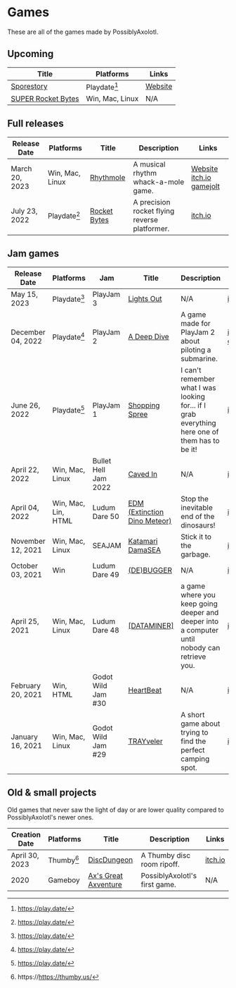 # Games

These are all of the games made by PossiblyAxolotl.

## Upcoming

|Title|Platforms|Links|
|-----|---------|-----|
|[Sporestory](/sporestory)|Playdate[^playdate]|[Website](https://www.possibyaxolotl.com/sporestory)|
|[SUPER Rocket Bytes](/super_rocket_bytes)|Win, Mac, Linux|N/A|

## Full releases

|Release Date|Platforms|Title|Description|Links|
|------------|---------|-----|-----------|-----|
|March 20, 2023|Win, Mac, Linux|[Rhythmole](/rhythmole)|A musical rhythm whack-a-mole game.|[Website](https://www.possiblyaxolotl.com/games/rhythmole) [itch.io](https://possiblyaxolotl.itch.io/rhythmole) [gamejolt](https://gamejolt.com/games/rhythmole/795162)|
|July 23, 2022|Playdate[^playdate]|[Rocket Bytes](/rocket_bytes)|A precision rocket flying reverse platformer.|[itch.io](https://possiblyaxolotl.itch.io/rocketbytes)|

## Jam games

|Release Date|Platforms|Jam|Title|Description|Links|
|------------|---------|---|-----|-----------|-----|
|May 15, 2023|Playdate[^playdate]|PlayJam 3|[Lights Out](/lights_out)|N/A|[itch.io](https://possiblyaxolotl.itch.io/lights-out)|
|December 04, 2022|Playdate[^playdate]|PlayJam 2|[A Deep Dive](/deep_dive)|A game made for PlayJam 2 about piloting a submarine.|[itch.io](https://possiblyaxolotl.itch.io/a-deep-dive) [crankit](https://crankit.app/app/1023/a-deep-dive/)|
|June 26, 2022|Playdate[^playdate]|PlayJam 1|[Shopping Spree](/shopping_spree)|I can't remember what I was looking for... if I grab everything here one of them has to be it!|[itch.io](https://possiblyaxolotl.itch.io/shopping-spree)|
|April 22, 2022|Win, Mac, Linux|Bullet Hell Jam 2022|[Caved In](/caved_in)|N/A|[itch.io](https://possiblyaxolotl.itch.io/caved-in)|
|April 04, 2022|Win, Mac, Lin, HTML|Ludum Dare 50|[EDM (Extinction Dino Meteor)](/edm)|Stop the inevitable end of the dinosaurs!|[itch.io](https://possiblyaxolotl.itch.io/ld50)|
|November 12, 2021|Win, Mac, Linux|SEAJAM|[Katamari DamaSEA](/katamari_damasea)|Stick it to the garbage.|[itch.io](https://possiblyaxolotl.itch.io/seajam)|
|October 03, 2021|Win|Ludum Dare 49|[(DE)BUGGER](/debugger)|N/A|[itch.io](https://possiblyaxolotl.itch.io/debugger-ld49)|
|April 25, 2021|Win, Mac, Linux|Ludum Dare 48|[[DATAMINER]](/dataminer)|a game where you keep going deeper and deeper into a computer until nobody can retrieve you.|[itch.io](https://possiblyaxolotl.itch.io/dataminer-ld48)|
|February 20, 2021|Win, HTML|Godot Wild Jam #30|[HeartBeat](/heartbeat)|N/A|[itch.io](https://possiblyaxolotl.itch.io/heartbeat-godot-wild-jam)|
|January 16, 2021|Win, Mac, Linux|Godot Wild Jam #29|[TRAYveler](/trayveler)|A short game about trying to find the perfect camping spot.|[itch.io](https://possiblyaxolotl.itch.io/trayveler)|

## Old & small projects

Old games that never saw the light of day or are lower quality compared to PossiblyAxolotl's newer ones.

|Creation Date|Platforms|Title|Description|Links|
|-------------|---------|-----|-----------|-----|
|April 30, 2023|Thumby[^thumby]|[DiscDungeon](/discdungeon)|A Thumby disc room ripoff.|[itch.io](https://possiblyaxolotl.itch.io/discdungeon)|
|2020|Gameboy|[Ax's Great Axventure](/axventure)|PossiblyAxolotl's first game.|N/A|

[Comment]: <> (References)
[^playdate]: https://play.date/
[^thumby]: https://https://thumby.us/
